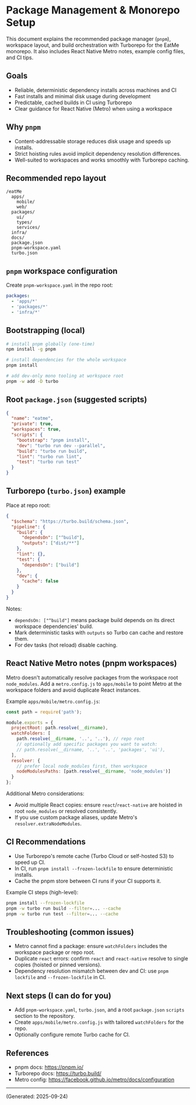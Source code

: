 # Package Management & Monorepo Setup

This document explains the recommended package manager (`pnpm`), workspace layout, and build orchestration with Turborepo for the EatMe monorepo. It also includes React Native Metro notes, example config files, and CI tips.

## Goals
- Reliable, deterministic dependency installs across machines and CI
- Fast installs and minimal disk usage during development
- Predictable, cached builds in CI using Turborepo
- Clear guidance for React Native (Metro) when using a workspace

## Why `pnpm`
- Content-addressable storage reduces disk usage and speeds up installs.
- Strict hoisting rules avoid implicit dependency resolution differences.
- Well-suited to workspaces and works smoothly with Turborepo caching.

## Recommended repo layout
```
/eatMe
  apps/
    mobile/
    web/
  packages/
    ui/
    types/
    services/
  infra/
  docs/
  package.json
  pnpm-workspace.yaml
  turbo.json
```

## `pnpm` workspace configuration
Create `pnpm-workspace.yaml` in the repo root:

```yaml
packages:
  - 'apps/*'
  - 'packages/*'
  - 'infra/*'
```

## Bootstrapping (local)

```bash
# install pnpm globally (one-time)
npm install -g pnpm

# install dependencies for the whole workspace
pnpm install

# add dev-only mono tooling at workspace root
pnpm -w add -D turbo
```

## Root `package.json` (suggested scripts)

```json
{
  "name": "eatme",
  "private": true,
  "workspaces": true,
  "scripts": {
    "bootstrap": "pnpm install",
    "dev": "turbo run dev --parallel",
    "build": "turbo run build",
    "lint": "turbo run lint",
    "test": "turbo run test"
  }
}
```

## Turborepo (`turbo.json`) example
Place at repo root:

```json
{
  "$schema": "https://turbo.build/schema.json",
  "pipeline": {
    "build": {
      "dependsOn": ["^build"],
      "outputs": ["dist/**"]
    },
    "lint": {},
    "test": {
      "dependsOn": ["build"]
    },
    "dev": {
      "cache": false
    }
  }
}
```

Notes:
- `dependsOn: ["^build"]` means package build depends on its direct workspace dependencies' build.
- Mark deterministic tasks with `outputs` so Turbo can cache and restore them.
- For dev tasks (hot reload) disable caching.

## React Native Metro notes (pnpm workspaces)
Metro doesn't automatically resolve packages from the workspace root `node_modules`. Add a `metro.config.js` to `apps/mobile` to point Metro at the workspace folders and avoid duplicate React instances.

Example `apps/mobile/metro.config.js`:

```js
const path = require('path');

module.exports = {
  projectRoot: path.resolve(__dirname),
  watchFolders: [
    path.resolve(__dirname, '..', '..'), // repo root
    // optionally add specific packages you want to watch:
    // path.resolve(__dirname, '..', '..', 'packages', 'ui'),
  ],
  resolver: {
    // prefer local node_modules first, then workspace
    nodeModulesPaths: [path.resolve(__dirname, 'node_modules')]
  }
};
```

Additional Metro considerations:
- Avoid multiple React copies: ensure `react`/`react-native` are hoisted in root `node_modules` or resolved consistently.
- If you use custom package aliases, update Metro's `resolver.extraNodeModules`.

## CI Recommendations
- Use Turborepo's remote cache (Turbo Cloud or self-hosted S3) to speed up CI.
- In CI, run `pnpm install --frozen-lockfile` to ensure deterministic installs.
- Cache the pnpm store between CI runs if your CI supports it.

Example CI steps (high-level):

```bash
pnpm install --frozen-lockfile
pnpm -w turbo run build --filter=... --cache
pnpm -w turbo run test --filter=... --cache
```

## Troubleshooting (common issues)
- Metro cannot find a package: ensure `watchFolders` includes the workspace package or repo root.
- Duplicate `react` errors: confirm `react` and `react-native` resolve to single copies (hoisted or pinned versions).
- Dependency resolution mismatch between dev and CI: use `pnpm lockfile` and `--frozen-lockfile` in CI.

## Next steps (I can do for you)
- Add `pnpm-workspace.yaml`, `turbo.json`, and a root `package.json` `scripts` section to the repository.
- Create `apps/mobile/metro.config.js` with tailored `watchFolders` for the repo.
- Optionally configure remote Turbo cache for CI.

## References
- pnpm docs: https://pnpm.io/
- Turborepo docs: https://turbo.build/
- Metro config: https://facebook.github.io/metro/docs/configuration

---

(Generated: 2025-09-24)

